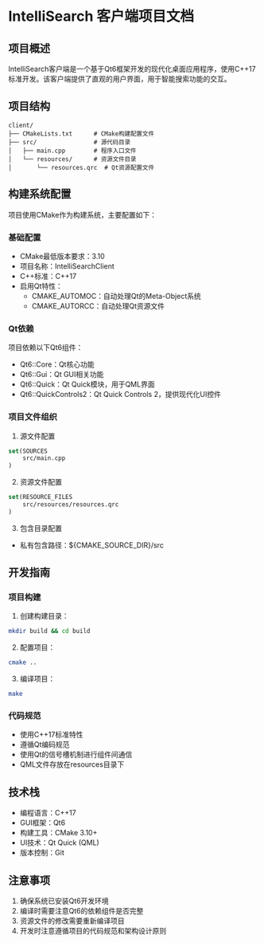 # IntelliSearch 客户端项目文档

## 项目概述

IntelliSearch客户端是一个基于Qt6框架开发的现代化桌面应用程序，使用C++17标准开发。该客户端提供了直观的用户界面，用于智能搜索功能的交互。

## 项目结构

```
client/
├── CMakeLists.txt      # CMake构建配置文件
├── src/                # 源代码目录
│   ├── main.cpp        # 程序入口文件
│   └── resources/      # 资源文件目录
│       └── resources.qrc  # Qt资源配置文件
```

## 构建系统配置

项目使用CMake作为构建系统，主要配置如下：

### 基础配置

- CMake最低版本要求：3.10
- 项目名称：IntelliSearchClient
- C++标准：C++17
- 启用Qt特性：
  - CMAKE_AUTOMOC：自动处理Qt的Meta-Object系统
  - CMAKE_AUTORCC：自动处理Qt资源文件

### Qt依赖

项目依赖以下Qt6组件：

- Qt6::Core：Qt核心功能
- Qt6::Gui：Qt GUI相关功能
- Qt6::Quick：Qt Quick模块，用于QML界面
- Qt6::QuickControls2：Qt Quick Controls 2，提供现代化UI控件

### 项目文件组织

1. 源文件配置

```cmake
set(SOURCES
    src/main.cpp
)
```

2. 资源文件配置

```cmake
set(RESOURCE_FILES
    src/resources/resources.qrc
)
```

3. 包含目录配置

- 私有包含路径：${CMAKE_SOURCE_DIR}/src

## 开发指南

### 项目构建

1. 创建构建目录：

```bash
mkdir build && cd build
```

2. 配置项目：

```bash
cmake ..
```

3. 编译项目：

```bash
make
```

### 代码规范

- 使用C++17标准特性
- 遵循Qt编码规范
- 使用Qt的信号槽机制进行组件间通信
- QML文件存放在resources目录下

## 技术栈

- 编程语言：C++17
- GUI框架：Qt6
- 构建工具：CMake 3.10+
- UI技术：Qt Quick (QML)
- 版本控制：Git

## 注意事项

1. 确保系统已安装Qt6开发环境
2. 编译时需要注意Qt6的依赖组件是否完整
3. 资源文件的修改需要重新编译项目
4. 开发时注意遵循项目的代码规范和架构设计原则
